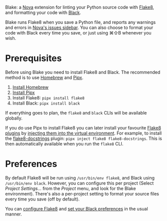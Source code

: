 Blake: a [Nova](https://nova.app/) extension for linting your Python source code with [Flake8](https://flake8.pycqa.org/), and formatting your code with [Black](https://black.readthedocs.io/).

Blake runs Flake8 when you save a Python file, and reports any warnings and errors in [Nova's issues sidebar](https://library.panic.com/nova/sidebar/). You can also choose to format your code with Black every time you save, or just using ⌘⇧B whenever you wish.

# Prerequisites

Before using Blake you need to install Flake8 and Black. The recommended method is to use [Homebrew](https://brew.sh) and [Pipx](https://pipxproject.github.io/pipx/).

1. [Install Homebrew](https://brew.sh)
2. [Install Pipx](https://pipxproject.github.io/pipx/installation/#install-pipx)
3. Install Flake8: `pipx install flake8`
4. Install Black: `pipx install black`

If everything goes to plan, the `flake8` and `black` CLIs will be available globally.

If you do use Pipx to install Flake8 you can later install your favourite [Flake8 plugins](https://github.com/DmytroLitvinov/awesome-flake8-extensions) by [injecting them into the virtual environment](https://pipxproject.github.io/pipx/examples/#pipx-inject-example). For example, to install the [flake8-docstrings](https://gitlab.com/pycqa/flake8-docstrings) plugin: `pipx inject flake8 flake8-docstrings`. This is then automatically available when you run the `flake8` CLI.

# Preferences

By default Flake8 will be run using `/usr/bin/env flake8`, and Black using `/usr/bin/env black`. However, you can configure this per project (Select _Project Settings..._ from the _Project_ menu, and look for the Blake environment). There's also a per-project setting to format your source files every time you save (off by default).

You can [configure Flake8](https://flake8.pycqa.org/en/latest/user/configuration.html) and [set your Black preferences](https://black.readthedocs.io/en/stable/pyproject_toml.html) in the usual manner.
